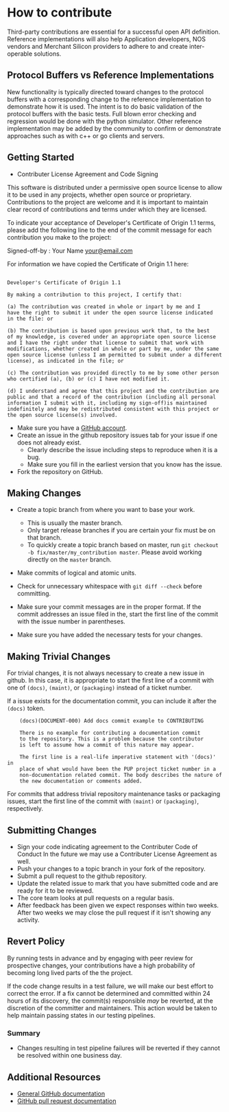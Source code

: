 # How to contribute

Third-party contributions are essential for a successful open API definition.
Reference implementations will also help Application developers, NOS vendors and Merchant
Silicon providers to adhere to and create inter-operable solutions.

## Protocol Buffers vs Reference Implementations

New functionality is typically directed toward changes to the protocol buffers
with a corresponding change to the reference implementation to demonstrate how
it is used. The intent is to do basic validation of the protocol buffers with the
basic tests. Full blown error checking and regression would be done with the python simulator.
Other reference implementation may be added by the community to confirm or demonstrate
approaches such as with c++ or go clients and servers.


## Getting Started

*  Contributer License Agreement and Code Signing

This software is distributed under a permissive open source
license to allow it to be used in any projects, whether open
source or proprietary. Contributions to the project are welcome
and it is important to maintain clear record of contributions 
and terms under which they are licensed.

To indicate your acceptance of Developer's Certificate of Origin 1.1
terms, please add the following line to the end of the commit message
for each contribution you make to the project:

Signed-off-by : Your Name <your@email.com>


For information we have copied the Certificate of Origin 1.1 here:

```

Developer's Certificate of Origin 1.1

By making a contribution to this project, I certify that:

(a) The contribution was created in whole or inpart by me and I
have the right to submit it under the open source license indicated
in the file: or

(b) The contribution is based upon previous work that, to the best
of my knowledge, is covered under an appropriate open source license
and I have the right under that license to submit that work with 
modifications, whether created in whole or part by me, under the same
open source license (unless I am permitted to submit under a different 
license), as indicated in the file; or

(c) The contribution was provided directly to me by some other person
who certified (a), (b) or (c) I have not modified it.

(d) I understand and agree that this project and the contribution are
public and that a record of the contribution (including all personal
information I submit with it, including my sign-off)is maintained 
indefinitely and may be redistributed consistent with this project or
the open source license(s) involved.

```


* Make sure you have a [GitHub account](https://github.com/join).
* Create an issue in the github repository issues tab for your issue if one does not already exist.
  * Clearly describe the issue including steps to reproduce when it is a bug.
  * Make sure you fill in the earliest version that you know has the issue.
* Fork the repository on GitHub.

## Making Changes

* Create a topic branch from where you want to base your work.
  * This is usually the master branch.
  * Only target release branches if you are certain your fix must be on that
    branch.
  * To quickly create a topic branch based on master, run `git checkout -b
    fix/master/my_contribution master`. Please avoid working directly on the
    `master` branch.
* Make commits of logical and atomic units.
* Check for unnecessary whitespace with `git diff --check` before committing.
* Make sure your commit messages are in the proper format. If the commit
  addresses an issue filed in the, start
  the first line of the commit with the issue number in parentheses.

* Make sure you have added the necessary tests for your changes.


## Making Trivial Changes

For trivial changes, it is not always necessary to create a new issue in github. 
In this case, it is appropriate to start the first line of a
commit with one of `(docs)`, `(maint)`, or `(packaging)` instead of a ticket
number.

If a issue exists for the documentation commit, you can include it
after the `(docs)` token.

```
    (docs)(DOCUMENT-000) Add docs commit example to CONTRIBUTING

    There is no example for contributing a documentation commit
    to the repository. This is a problem because the contributor
    is left to assume how a commit of this nature may appear.

    The first line is a real-life imperative statement with '(docs)' in
    place of what would have been the PUP project ticket number in a
    non-documentation related commit. The body describes the nature of
    the new documentation or comments added.
```

For commits that address trivial repository maintenance tasks or packaging
issues, start the first line of the commit with `(maint)` or `(packaging)`,
respectively.

## Submitting Changes

* Sign your code indicating agreement to the Contributer Code of Conduct 
In the future we may use a Contributer License Agreement as well.
* Push your changes to a topic branch in your fork of the repository.
* Submit a pull request to the github repository.
* Update the related issue to mark that you have submitted code and are ready
  for it to be reviewed.
* The core team looks at pull requests on a regular basis.
* After feedback has been given we expect responses within two weeks. After two
  weeks we may close the pull request if it isn't showing any activity.

## Revert Policy

By running tests in advance and by engaging with peer review for prospective
changes, your contributions have a high probability of becoming long lived
parts of the the project. 

If the code change results in a test failure, we will make our best effort to
correct the error. If a fix cannot be determined and committed within 24 hours
of its discovery, the commit(s) responsible _may_ be reverted, at the
discretion of the committer and maintainers. This action would be taken
to help maintain passing states in our testing pipelines.


### Summary

* Changes resulting in test pipeline failures will be reverted if they cannot
  be resolved within one business day.

## Additional Resources

* [General GitHub documentation](https://help.github.com/)
* [GitHub pull request documentation](https://help.github.com/articles/creating-a-pull-request/)
